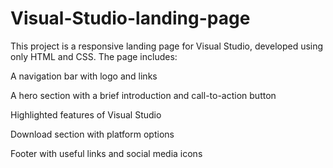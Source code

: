 # Visual-Studio-landing-page
This project is a responsive landing page for Visual Studio, developed using only HTML and CSS.
The page includes:

A navigation bar with logo and links

A hero section with a brief introduction and call-to-action button

Highlighted features of Visual Studio

Download section with platform options

Footer with useful links and social media icons

